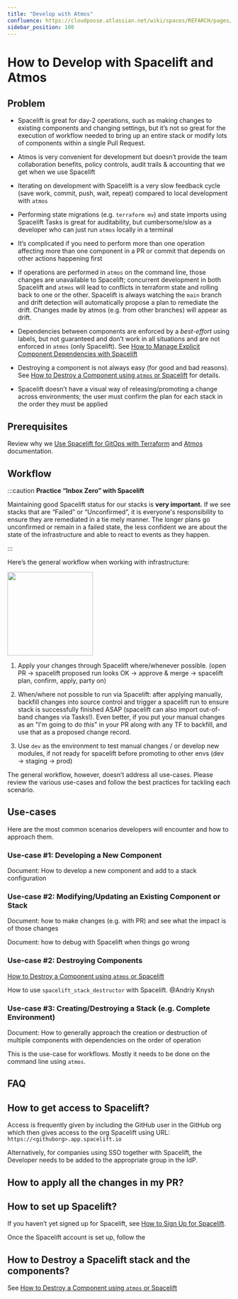 ```yaml
---
title: "Develop with Atmos"
confluence: https://cloudposse.atlassian.net/wiki/spaces/REFARCH/pages/1176010979/How+to+Develop+with+Spacelift+and+Atmos
sidebar_position: 100
---
```


# How to Develop with Spacelift and Atmos

## Problem
- Spacelift is great for day-2 operations, such as making changes to existing components and changing settings, but it’s not so great for the execution of workflow needed to bring up an entire stack or modify lots of components within a single Pull Request.

- Atmos is very convenient for development but doesn’t provide the team collaboration benefits, policy controls, audit trails & accounting that we get when we use Spacelift

- Iterating on development with Spacelift is a very slow feedback cycle (save work, commit, push, wait, repeat) compared to local development with `atmos`

- Performing state migrations (e.g. `terraform mv`) and state imports using Spacelift Tasks is great for auditability, but cumbersome/slow as a developer who can just run `atmos` locally in a terminal

- It’s complicated if you need to perform more than one operation affecting more than one component in a PR or commit that depends on other actions happening first

- If operations are performed in `atmos` on the command line, those changes are unavailable to Spacelift; concurrent development in both Spacelift and `atmos` will lead to conflicts in terraform state and rolling back to one or the other. Spacelift is always watching the `main` branch and drift detection will automatically propose a plan to remediate the drift. Changes made by atmos (e.g. from other branches) will appear as drift.

- Dependencies between components are enforced by a _best-effort_ using labels, but not guaranteed and don’t work in all situations and are not enforced in `atmos` (only Spacelift). See [How to Manage Explicit Component Dependencies with Spacelift](/reference-architecture/how-to-guides/integrations/spacelift/how-to-manage-explicit-component-dependencies-with-spacelift)

- Destroying a component is not always easy (for good and bad reasons). See [How to Destroy a Component using `atmos` or Spacelift](/reference-architecture/how-to-guides/integrations/spacelift/how-to-destroy-a-component-using-atmos-or-spacelift) for details.

- Spacelift doesn’t have a visual way of releasing/promoting a change across environments; the user must confirm the plan for each stack in the order they must be applied

## Prerequisites

Review why we [Use Spacelift for GitOps with Terraform](/reference-architecture/reference/adrs/use-spacelift-for-gitops-with-terraform) and [Atmos](/fundamentals/atmos) documentation.

## Workflow

:::caution
**Practice “Inbox Zero” with Spacelift**

Maintaining good Spacelift status for our stacks is **very important.** If we see stacks that are “Failed” or “Unconfirmed”, it is everyone's responsibility to ensure they are remediated in a tie mely manner. The longer plans go unconfirmed or remain in a failed state, the less confident we are about the state of the infrastructure and able to react to events as they happen.

:::

Here’s the general workflow when working with infrastructure:

<img src="/assets/refarch/cleanshot-2021-10-17-at-15.53.14@2x-20211017-205340.png" height="188" width="193" /><br/>

1. Apply your changes through Spacelift where/whenever possible.
(open PR → spacelift proposed run looks OK → approve & merge → spacelift plan, confirm, apply, party on)

2. When/where not possible to run via Spacelift: after applying manually, backfill changes into source control and trigger a spacelift run to ensure stack is successfully finished ASAP
(spacelift can also import out-of-band changes via Tasks!). Even better, if you put your manual changes as an "I'm going to do _this_" in your PR along with any TF to backfill, and use that as a proposed change record.

3. Use `dev` as the environment to test manual changes / or develop new modules, if not ready for spacelift before promoting to other envs
(dev → staging → prod)

The general workflow, however, doesn’t address all use-cases. Please review the various use-cases and follow the best practices for tackling each scenario.

## Use-cases

Here are the most common scenarios developers will encounter and how to approach them.

### Use-case #1: Developing a New Component

Document: How to develop a new component and add to a stack configuration

### Use-case #2: Modifying/Updating an Existing Component or Stack

Document: how to make changes (e.g. with PR) and see what the impact is of those changes

Document: how to debug with Spacelift when things go wrong

### Use-case #2: Destroying Components

[How to Destroy a Component using `atmos` or Spacelift](/reference-architecture/how-to-guides/integrations/spacelift/how-to-destroy-a-component-using-atmos-or-spacelift)

How to use `spacelift_stack_destructor` with Spacelift. @Andriy Knysh

### Use-case #3: Creating/Destroying a Stack (e.g. Complete Environment)

Document: How to generally approach the creation or destruction of multiple components with dependencies on the order of operation

This is the use-case for workflows. Mostly it needs to be done on the command line using `atmos`.

## FAQ

## How to get access to Spacelift?

Access is frequently given by including the GitHub user in the GitHub org which then gives access to the org Spacelift using URL: `https://<githuborg>.app.spacelift.io`

Alternatively, for companies using SSO together with Spacelift, the Developer needs to be added to the appropriate group in the IdP.

## How to apply all the changes in my PR?

## How to set up Spacelift?

If you haven’t yet signed up for Spacelift, see [How to Sign Up for Spacelift](/reference-architecture/how-to-guides/integrations/spacelift).

Once the Spacelift account is set up, follow the

## How to Destroy a Spacelift stack and the components?

See [How to Destroy a Component using `atmos` or Spacelift](/reference-architecture/how-to-guides/integrations/spacelift/how-to-destroy-a-component-using-atmos-or-spacelift)


